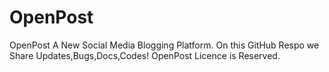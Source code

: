 # OpenPost
OpenPost A New Social Media Blogging Platform. On this GitHub Respo we Share Updates,Bugs,Docs,Codes! OpenPost Licence is Reserved.
